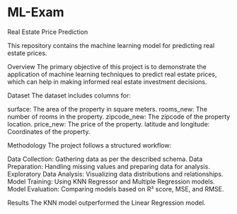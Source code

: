 # ML-Exam
Real Estate Price Prediction

This repository contains the machine learning model for predicting real estate prices. 

Overview
The primary objective of this project is to demonstrate the application of machine learning techniques to predict real estate prices, which can help in making informed real estate investment decisions.

Dataset
The dataset includes columns for:

surface: The area of the property in square meters.
rooms_new: The number of rooms in the property.
zipcode_new: The zipcode of the property location.
price_new: The price of the property.
latitude and longitude: Coordinates of the property.

Methodology
The project follows a structured workflow:

Data Collection: Gathering data as per the described schema.
Data Preparation: Handling missing values and preparing data for analysis.
Exploratory Data Analysis: Visualizing data distributions and relationships.
Model Training: Using KNN Regressor and Multiple Regression models.
Model Evaluation: Comparing models based on R² score, MSE, and RMSE.

Results
The KNN model outperformed the Linear Regression model.
